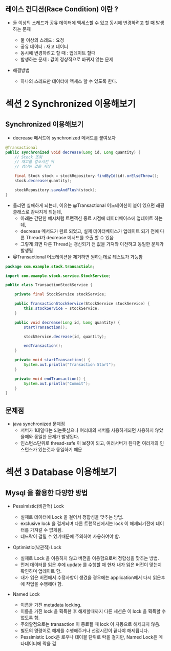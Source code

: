 ## 레이스 컨디션(Race Condition) 이란 ?

- 둘 이상의 스레드가 공유 데이터에 액세스할 수 있고 동시에 변경하려고 할 때 발생하는 문제
  - 둘 이상의 스레드 : 요청
  - 공유 데이터 : 재고 데이터
  - 동시에 변경하려고 할 때 : 업데이트 할때
  - 발생하는 문제 : 값이 정상적으로 바뀌지 않는 문제

- 해결방법
  - 하나의 스레드만 데이터에 액세스 할 수 있도록 한다.

# 섹션 2 Synchronized 이용해보기

## Synchronized 이용해보기

- decrease 메서드에 synchronized 메서드를 붙여보자

```java
@Transactional
public synchronized void decrease(Long id, Long quantity) {
    // Stock 조회
    // 재고를 감소시킨 뒤
    // 갱신된 값을 저장

    final Stock stock = stockRepository.findById(id).orElseThrow();
    stock.decrease(quantity);

    stockRepository.saveAndFlush(stock);
}
```

- 돌리면 실패하게 되는데, 이유는 @Transactional 어노테이션이 붙어 있으면 래핑 클래스로 감싸지게 되는데,
  - 아래는 간단한 예시처럼 트랜잭션 종료 시점에 데이터베이스에 업데이트 하는데,
  - decrease 메서드가 완료 되었고, 실제 데이터베이스가 업데이트 되기 전에 다른 Thread가 decrease 메서드를 호출 할 수 있음
  - 그렇게 되면 다른 Thread는 갱신되기 전 값을 가져와 이전하고 동일한 문제가 발생됨
- @Transactional 어노테이션을 제거하면 원하는데로 테스트가 가능함

```java
package com.example.stock.transactioln;

import com.example.stock.service.StockService;

public class TransactionStockService {

    private final StockService stockService;

    public TransactionStockService(StockService stockService) {
        this.stockService = stockService;
    }

    public void decrease(Long id, Long quantity) {
        startTransaction();

        stockService.decrease(id, quantity);

        endTransaction();
    }

    private void startTransaction() {
        System.out.println("Transaction Start");
    }

    private void endTransaction() {
        System.out.println("Commit");
    }
}
```

## 문제점

- java synchronized 문제점
  - 서버가 1대일때는 되는듯싶으나 여러대의 서버를 사용하게되면 사용하지 않았을때와 동일한 문제가 발생된다.
  - 인스턴스단위로 thread-safe 이 보장이 되고, 여러서버가 된다면 여러개의 인스턴스가 있는것과 동일하기 때문

# 섹션 3 Database 이용해보기

## Mysql 을 활용한 다양한 방법

- Pessimistic(비관적) Lock
  - 실제로 데이터에 Lock 을 걸어서 정합성을 맞추는 방법. 
  - exclusive lock 을 걸게되며 다른 트랜잭션에서는 lock 이 해제되기전에 데이터를 가져갈 수 없게됨.
  - 데드락이 걸릴 수 있기때문에 주의하여 사용하여야 함.

- Optimistic(낙관적) Lock
  - 실제로 Lock 을 이용하지 않고 버전을 이용함으로써 정합성을 맞추는 방법. 
  - 먼저 데이터를 읽은 후에 update 를 수행할 때 현재 내가 읽은 버전이 맞는지 확인하며 업데이트 함. 
  - 내가 읽은 버전에서 수정사항이 생겼을 경우에는 application에서 다시 읽은후에 작업을 수행해야 함.

- Named Lock
  - 이름을 가진 metadata locking. 
  - 이름을 가진 lock 을 획득한 후 해제할때까지 다른 세션은 이 lock 을 획득할 수 없도록 함. 
  - 주의할점으로는 transaction 이 종료될 때 lock 이 자동으로 해제되지 않음. 
  - 별도의 명령어로 해제를 수행해주거나 선점시간이 끝나야 해제됩니다.
  - Pessimistic Lock은 로우나 테이블 단위로 락을 걸지만, Named Lock은 메타데이터에 락을 걺

